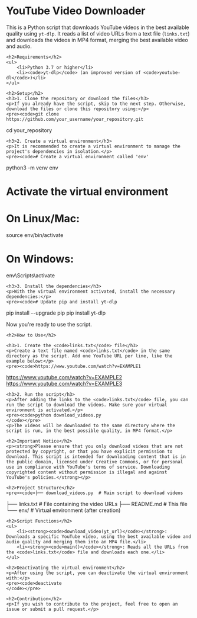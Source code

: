 <!DOCTYPE html>
<html lang="en">
<head>
    <meta charset="UTF-8">
    <meta name="viewport" content="width=device-width, initial-scale=1.0">
    <title>YouTube Video Downloader</title>
</head>
<body>
    <h1>YouTube Video Downloader</h1>
    <p>This is a Python script that downloads YouTube videos in the best available quality using <code>yt-dlp</code>. It reads a list of video URLs from a text file (<code>links.txt</code>) and downloads the videos in MP4 format, merging the best available video and audio.</p>

    <h2>Requirements</h2>
    <ul>
        <li>Python 3.7 or higher</li>
        <li><code>yt-dlp</code> (an improved version of <code>youtube-dl</code>)</li>
    </ul>

    <h2>Setup</h2>
    <h3>1. Clone the repository or download the files</h3>
    <p>If you already have the script, skip to the next step. Otherwise, download the files or clone this repository using:</p>
    <pre><code>git clone https://github.com/your_username/your_repository.git
cd your_repository
    </code></pre>

    <h3>2. Create a virtual environment</h3>
    <p>It is recommended to create a virtual environment to manage the project's dependencies in isolation.</p>
    <pre><code># Create a virtual environment called 'env'
python3 -m venv env

# Activate the virtual environment
# On Linux/Mac:
source env/bin/activate

# On Windows:
env\Scripts\activate
    </code></pre>

    <h3>3. Install the dependencies</h3>
    <p>With the virtual environment activated, install the necessary dependencies:</p>
    <pre><code># Update pip and install yt-dlp
pip install --upgrade pip
pip install yt-dlp
    </code></pre>
    <p>Now you're ready to use the script.</p>

    <h2>How to Use</h2>

    <h3>1. Create the <code>links.txt</code> file</h3>
    <p>Create a text file named <code>links.txt</code> in the same directory as the script. Add one YouTube URL per line, like the example below:</p>
    <pre><code>https://www.youtube.com/watch?v=EXAMPLE1
https://www.youtube.com/watch?v=EXAMPLE2
https://www.youtube.com/watch?v=EXAMPLE3
    </code></pre>

    <h3>2. Run the script</h3>
    <p>After adding the links to the <code>links.txt</code> file, you can run the script to download the videos. Make sure your virtual environment is activated.</p>
    <pre><code>python download_videos.py
    </code></pre>
    <p>The videos will be downloaded to the same directory where the script is run, in the best possible quality, in MP4 format.</p>

    <h2>Important Notice</h2>
    <p><strong>Please ensure that you only download videos that are not protected by copyright, or that you have explicit permission to download. This script is intended for downloading content that is in the public domain, licensed under Creative Commons, or for personal use in compliance with YouTube's terms of service. Downloading copyrighted content without permission is illegal and against YouTube's policies.</strong></p>

    <h2>Project Structure</h2>
    <pre><code>├── download_videos.py  # Main script to download videos
├── links.txt           # File containing the video URLs
├── README.md           # This file
└── env/                # Virtual environment (after creation)
    </code></pre>

    <h2>Script Functions</h2>
    <ul>
        <li><strong><code>download_video(yt_url)</code></strong>: Downloads a specific YouTube video, using the best available video and audio quality and merging them into an MP4 file.</li>
        <li><strong><code>main()</code></strong>: Reads all the URLs from the <code>links.txt</code> file and downloads each one.</li>
    </ul>

    <h2>Deactivating the virtual environment</h2>
    <p>After using the script, you can deactivate the virtual environment with:</p>
    <pre><code>deactivate
    </code></pre>

    <h2>Contribution</h2>
    <p>If you wish to contribute to the project, feel free to open an issue or submit a pull request.</p>

</body>
</html>

